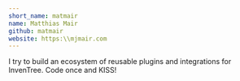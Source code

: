 ```yaml
---
short_name: matmair
name: Matthias Mair
github: matmair
website: https:\\mjmair.com
---
```

I try to build an ecosystem of reusable plugins and integrations for InvenTree. Code once and KISS!
